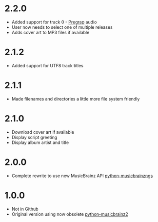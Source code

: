# 2.2.0
* Added support for track 0 - [Pregrap](https://en.wikipedia.org/wiki/Pregap) audio
* User now needs to select one of multiple releases
* Adds cover art to MP3 files if available

# 2.1.2
* Added support for UTF8 track titles

# 2.1.1
* Made filenames and directories a little more file system friendly

# 2.1.0
* Download cover art if available
* Display script greeting
* Display album artist and title

# 2.0.0
* Complete rewrite to use new MusicBrainz API [python-musicbrainzngs](https://github.com/alastair/python-musicbrainzngs)

# 1.0.0
* Not in Github
* Original version using now obsolete [python-musicbrainz2](https://musicbrainz.org/doc/python-musicbrainz2)
